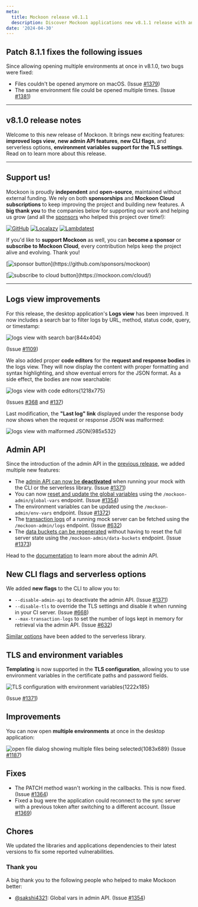 ```yaml
---
meta:
  title: Mockoon release v8.1.1
  description: Discover Mockoon applications new v8.1.1 release with an improved logs view, new admin API features, new CLI flags, and serverless options, TLS and environment variables support, and more.
date: '2024-04-30'
---
```


## Patch 8.1.1 fixes the following issues

Since allowing opening multiple environments at once in v8.1.0, two bugs were fixed:

- Files couldn't be opened anymore on macOS. (Issue [#1379](https://github.com/mockoon/mockoon/issues/1379))
- The same environment file could be opened multiple times. (Issue [#1381](https://github.com/mockoon/mockoon/issues/1381))

---

## v8.1.0 release notes

Welcome to this new release of Mockoon. It brings new exciting features: **improved logs view**, **new admin API features**, **new CLI flags**, and serverless options, **environment variables support for the TLS settings**. Read on to learn more about this release.

---

## Support us!

Mockoon is proudly **independent** and **open-source**, maintained without external funding. We rely on both **sponsorships** and **Mockoon Cloud subscriptions** to keep improving the project and building new features. A **big thank you** to the companies below for supporting our work and helping us grow (and all the [sponsors](https://github.com/mockoon/mockoon/blob/main/backers.md) who helped this project over time!):

[![GitHub](https://mockoon.com/images/sponsors/github.png)](https://github.blog/2023-04-12-github-accelerator-our-first-cohort-and-whats-next/)
[![Localazy](https://mockoon.com/images/sponsors/localazy.png)](https://localazy.com/register?ref=a9CiDC61gOac-azO)
[![Lambdatest](https://mockoon.com/images/sponsors/lambdatest.png)](https://www.lambdatest.com/)

If you'd like to **support Mockoon** as well, you can **become a sponsor** or **subscribe to Mockoon Cloud**, every contribution helps keep the project alive and evolving. Thank you!

[![sponsor button](https://mockoon.com/images/sponsor-btn-250.png?)](https://github.com/sponsors/mockoon)

[![subscribe to cloud button](https://mockoon.com/images/cloud-btn-250.png?)](https://mockoon.com/cloud/)

---

## Logs view improvements

For this release, the desktop application's **Logs view** has been improved. It now includes a search bar to filter logs by URL, method, status code, query, or timestamp:

![logs view with search bar{844x404}](/images/releases/8.1.0/filter-logs-by-url.png)

(Issue [#1109](https://github.com/mockoon/mockoon/issues/1109))

We also added proper **code editors** for the **request and response bodies** in the logs view. They will now display the content with proper formatting and syntax highlighting, and show eventual errors for the JSON format. As a side effect, the bodies are now searchable:

![logs view with code editors{1218x775}](/images/releases/8.1.0/code-editors-logs-view.png)

(Issues [#368](https://github.com/mockoon/mockoon/issues/368) and [#137](https://github.com/mockoon/mockoon/issues/137))

Last modification, the **"Last log" link** displayed under the response body now shows when the request or response JSON was malformed:

![logs view with malformed JSON{985x532}](/images/releases/8.1.0/malformed-json-response-link.png)

## Admin API

Since the introduction of the admin API in the [previous release](https://mockoon.com/releases/8.0.0/), we added multiple new features:

- The [admin API can now be **deactivated**](https://mockoon.com/docs/latest/admin-api/overview/#disable-the-admin-api) when running your mock with the CLI or the serverless library. (Issue [#1371](https://github.com/mockoon/mockoon/issues/1371))
- You can now [reset and update the global variables](https://mockoon.com/docs/latest/admin-api/global-variables/) using the `/mockoon-admin/global-vars` endpoint. (Issue [#1354](https://github.com/mockoon/mockoon/issues/1354))
- The environment variables can be updated using the `/mockoon-admin/env-vars` endpoint. (Issue [#1372](https://github.com/mockoon/mockoon/issues/1372))
- The [transaction logs](https://mockoon.com/docs/latest/admin-api/transaction-logs/) of a running mock server can be fetched using the `/mockoon-admin/logs` endpoint. (Issue [#632](https://github.com/mockoon/mockoon/issues/632))
- The [data buckets can be regenerated](https://mockoon.com/docs/latest/admin-api/data-buckets/) without having to reset the full server state using the `/mockoon-admin/data-buckets` endpoint. (Issue [#1373](https://github.com/mockoon/mockoon/issues/1373))

Head to the [documentation](https://mockoon.com/docs/latest/admin-api/overview/) to learn more about the admin API.

## New CLI flags and serverless options

We added **new flags** to the CLI to allow you to:

- `--disable-admin-api` to deactivate the admin API. (Issue [#1371](https://github.com/mockoon/mockoon/issues/1371))
- `--disable-tls` to override the TLS settings and disable it when running in your CI server. (Issue [#668](https://github.com/mockoon/mockoon/issues/668))
- `--max-transaction-logs` to set the number of logs kept in memory for retrieval via the admin API. (Issue [#632](https://github.com/mockoon/mockoon/issues/632))

[Similar options](https://github.com/mockoon/mockoon/tree/main/packages/serverless#options) have been added to the serverless library.

## TLS and environment variables

**Templating** is now supported in the **TLS configuration**, allowing you to use environment variables in the certificate paths and password fields.

![TLS configuration with environment variables{1222x185}](/images/releases/8.1.0/tls-env-variables.png)

(Issue [#1371](https://github.com/mockoon/mockoon/issues/1371))

## Improvements

You can now open **multiple environments** at once in the desktop application:

![open file dialog showing multiple files being selected{1083x689}](/images/releases/8.1.0/open-multiple-environments.png)
(Issue [#1187](https://github.com/mockoon/mockoon/issues/1187))

## Fixes

- The PATCH method wasn't working in the callbacks. This is now fixed. (Issue [#1364](https://github.com/mockoon/mockoon/issues/1364))
- Fixed a bug were the application could reconnect to the sync server with a previous token after switching to a different account. (Issue [#1369](https://github.com/mockoon/mockoon/issues/1369))

## Chores

We updated the libraries and applications dependencies to their latest versions to fix some reported vulnerabilities.

### Thank you

A big thank you to the following people who helped to make Mockoon better:

- [@sakshi4321](https://github.com/sakshi4321): Global vars in admin API. (Issue [#1354](https://github.com/mockoon/mockoon/issues/1354))
